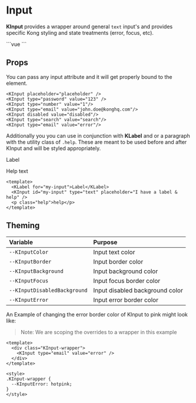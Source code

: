 # Input

**KInput** provides a wrapper around general `text` input's and provides specific Kong styling and state treatments (error, focus, etc).

<KInput class="w-100"/>
```vue
<KInput class="w-100"/>
```

## Props
You can pass any input attribute and it will get properly bound to the element.

<KInput class="mb-2" placeholder="placeholder" />
<KInput class="mb-2" type="password" value="123" />
<KInput class="mb-2" type="number" value="1"/>
<KInput class="mb-2" type="email" value="john.doe@konghq.com"/>
<KInput class="mb-2" disabled value="disabled"/>
<KInput class="mb-2" type="search" value="search"/>
<KInput class="mb-2" type="email" value="error"/>

```vue
<KInput placeholder="placeholder" />
<KInput type="password" value="123" />
<KInput type="number" value="1"/>
<KInput type="email" value="john.doe@konghq.com"/>
<KInput disabled value="disabled"/>
<KInput type="search" value="search"/>
<KInput type="email" value="error"/>
```

Additionally you you can use in conjunction with **KLabel** and or a paragraph with the utility class of `.help`. These are meant to be used before and after KInput and will be styled appropriately. 

<KLabel for="my-input">Label</KLabel>
<KInput id="my-input" type="text" placeholder="I have a label & help" />
<p class="help">Help text</p>

```vue
<template>
  <KLabel for="my-input">Label</KLabel>
  <KInput id="my-input" type="text" placeholder="I have a label & help" />
  <p class="help">help</p>
</template>
```

## Theming
| Variable | Purpose
|:-------- |:-------
| `--KInputColor` | Input text color
| `--KInputBorder` | Input border color
| `--KInputBackground` | Input background color
| `--KInputFocus` | Input focus border color
| `--KInputDisabledBackground` | Input disabled background color
| `--KInputError` | Input error border color


An Example of changing the error border color of KInput to pink might look like:

> Note: We are scoping the overrides to a wrapper in this example

<template>
  <div class="KInput-wrapper">
    <KInput type="email" value="error" />
  </div>
</template>

```vue
<template>
  <div class="KInput-wrapper">
    <KInput type="email" value="error" />
  </div>
</template>

<style>
.KInput-wrapper {
  --KInputError: hotpink;
}
</style>
```

<style lang="scss">
.KInput-wrapper {
  --KInputError: hotpink;
}
</style>
